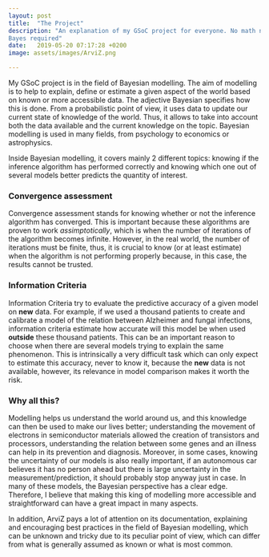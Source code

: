 ```yaml
---
layout: post
title:  "The Project"
description: "An explanation of my GSoC project for everyone. No math nor
Bayes required"
date:   2019-05-20 07:17:28 +0200
image: assets/images/ArviZ.png

---
```


My GSoC project is in the field of Bayesian modelling. The aim of modelling is
to help to explain, define or estimate a given aspect of the world based on
known or more accessible data. The adjective Bayesian specifies how this is
done. From a probabilistic point of view, it uses data to update our
current state of knowledge of the world. Thus, it allows to take into account
both the data available and the current knowledge on the topic. Bayesian
modelling is used in many fields, from psychology to economics or
astrophysics.

Inside Bayesian modelling, it covers mainly 2
different topics: knowing if the inference
algorithm has performed correctly and knowing which one out of several models
better predicts the quantity of interest.

### Convergence assessment

Convergence assessment stands for knowing whether or not the inference
algorithm has converged. This is important because these algorithms are proven
to work _assimptotically_, which is when the number of iterations of the
algorithm becomes infinite. However, in the real world, the number of
iterations must be finite, thus, it is crucial to know (or at least estimate)
when the algorithm is not performing properly because, in this case, the
results cannot be trusted.

### Information Criteria

Information Criteria try to evaluate the predictive accuracy of a given model
on **new** data. For example, if we used a thousand patients to create and calibrate
a model of the relation between Alzheimer and fungal infections, information
criteria estimate how accurate
will this model be when used **outside** these thousand patients. This can be
an important reason to choose when there are several models trying to explain
the same phenomenon. This is intrinsically a very difficult task which can
only expect to estimate this accuracy, never to know it, because the **new**
data is not available, however, its relevance in model comparison makes it
worth the risk.

### Why all this?

Modelling helps us understand the world around us, and this knowledge can then
be used to make our lives better; understanding the movement of electrons in
semiconductor materials allowed the creation of transistors and processors,
understanding the relation between some genes and an illness can help in its
prevention and diagnosis. Moreover, in some cases, knowing the uncertainty of
our models is also really important, if an autonomous car believes it has no
person ahead but there is large uncertainty in the measurement/prediction,
it should probably stop anyway just in case. In many of these models, the
Bayesian perspective has a clear edge. Therefore, I believe that making this
king of modelling more accessible and straightforward can have a great impact
in many aspects.

In addition, ArviZ pays a lot of attention on its documentation, explaining
and encouraging best practices in the field of Bayesian modelling, which can
be unknown and tricky due to its peculiar point of view, which can differ from
what is generally assumed as known or what is most common.
